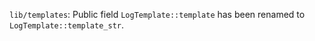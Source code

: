 `lib/templates`: Public field `LogTemplate::template` has been renamed to `LogTemplate::template_str`.
